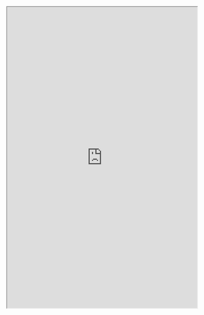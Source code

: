 <iframe
  src="https://atcoder.jp/contests/ABC108/tasks/abc108_b"
  style="width:100%; height:800px;"
></iframe>
